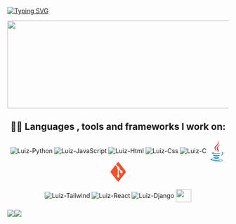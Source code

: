 

[![Typing SVG](https://readme-typing-svg.demolab.com?font=Pixelify+Sans&weight=400&size=30&pause=990&color=A277FF&width=435&center=true&lines=Hello%2C+my+name+is+Luiz+Felipe+;Welcome+to+my+Github!;Happy+coding+S2)](https://git.io/typing-svg)

  <img width="1000" height="200" align="center" src="https://github-readme-stats.vercel.app/api/top-langs/?username=LuizzFelipe0&layout=compact&langs_count=7&theme=aura"/>

<div align="center">

 ## 👨‍💻 Languages , tools and frameworks I work on:

   <img align="center" alt="Luiz-Python" height="50" width="40" src="https://cdn.jsdelivr.net/gh/devicons/devicon/icons/python/python-original.svg">
   <img align="center" alt="Luiz-JavaScript" height="40" width="40"  src="https://cdn.jsdelivr.net/gh/devicons/devicon/icons/javascript/javascript-plain.svg" />
   <img align="center" alt="Luiz-Html" height="45" width="40" src="https://cdn.jsdelivr.net/gh/devicons/devicon/icons/html5/html5-plain-wordmark.svg" />
   <img align="center" alt="Luiz-Css" height="45" width="40"  src="https://cdn.jsdelivr.net/gh/devicons/devicon/icons/css3/css3-plain-wordmark.svg" />
   <img align="center" alt="Luiz-C" height="45" width="40"  src="https://cdn.jsdelivr.net/gh/devicons/devicon/icons/c/c-plain.svg" />
   <img align="center" alt="Luiz-Java" height="50" width="40" src="https://raw.githubusercontent.com/devicons/devicon/master/icons/java/java-original.svg">
   <img align="center" alt="Luiz-Git" height="45" width="35" src="https://raw.githubusercontent.com/devicons/devicon/master/icons/git/git-original.svg">
      <br></br> 
          
   <img align="center" alt="Luiz-Tailwind" height="45" width="40"  src="https://cdn.jsdelivr.net/gh/devicons/devicon/icons/tailwindcss/tailwindcss-plain.svg" />
      <img align="center" alt="Luiz-React" height="45" width="40"  src="https://cdn.jsdelivr.net/gh/devicons/devicon/icons/react/react-original.svg" />
   <img align="center" alt="Luiz-Django" height="45" width="40"  src="https://cdn.icon-icons.com/icons2/2107/PNG/512/file_type_django_icon_130645.png" />
   <img align="center" height='30px' width='35px' src='https://cdn.jsdelivr.net/gh/devicons/devicon/icons/fastapi/fastapi-plain.svg'></img>
</div>    
<br/>
        <a href ="mailto:luizfelipecanariocosta@gmail.com"><img align="left" src="https://img.shields.io/badge/-Gmail-%23333?style=for-the-badge&logo=gmail&logoColor=red" target="_blank"></a> 
         <a href ="https://www.linkedin.com/in/luiz-felipe-costa-7a2373241/"><img align="left" src="https://img.shields.io/badge/-Linkedin-%23333?style=for-the-badge&logo=linkedin&logoColor=blue" target="_blank"></a> 


      
